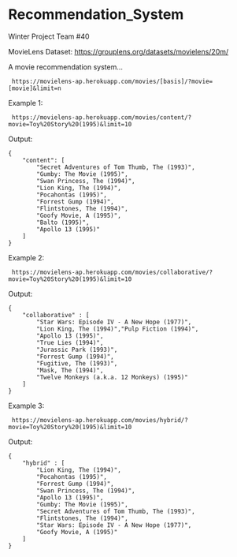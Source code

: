 # Recommendation_System
Winter Project Team #40

MovieLens Dataset: https://grouplens.org/datasets/movielens/20m/

A movie recommendation system...

```
 https://movielens-ap.herokuapp.com/movies/[basis]/?movie=[movie]&limit=n
```

Example 1: 
```
 https://movielens-ap.herokuapp.com/movies/content/?movie=Toy%20Story%20(1995)&limit=10
```
Output:
```
{
    "content": [
        "Secret Adventures of Tom Thumb, The (1993)",
        "Gumby: The Movie (1995)",
        "Swan Princess, The (1994)",
        "Lion King, The (1994)",
        "Pocahontas (1995)",
        "Forrest Gump (1994)",
        "Flintstones, The (1994)",
        "Goofy Movie, A (1995)",
        "Balto (1995)",
        "Apollo 13 (1995)"
    ]
}

```

Example 2: 
```
 https://movielens-ap.herokuapp.com/movies/collaborative/?movie=Toy%20Story%20(1995)&limit=10
```
Output:
```
{
    "collaborative" : [
        "Star Wars: Episode IV - A New Hope (1977)",
        "Lion King, The (1994)","Pulp Fiction (1994)",
        "Apollo 13 (1995)",
        "True Lies (1994)",
        "Jurassic Park (1993)",
        "Forrest Gump (1994)",
        "Fugitive, The (1993)",
        "Mask, The (1994)",
        "Twelve Monkeys (a.k.a. 12 Monkeys) (1995)"
    ]
}
```

Example 3: 
```
 https://movielens-ap.herokuapp.com/movies/hybrid/?movie=Toy%20Story%20(1995)&limit=10
```
Output:
```
{
    "hybrid" : [
        "Lion King, The (1994)",
        "Pocahontas (1995)",
        "Forrest Gump (1994)",
        "Swan Princess, The (1994)",
        "Apollo 13 (1995)",
        "Gumby: The Movie (1995)",
        "Secret Adventures of Tom Thumb, The (1993)",
        "Flintstones, The (1994)",
        "Star Wars: Episode IV - A New Hope (1977)",
        "Goofy Movie, A (1995)"
    ]
}
```
